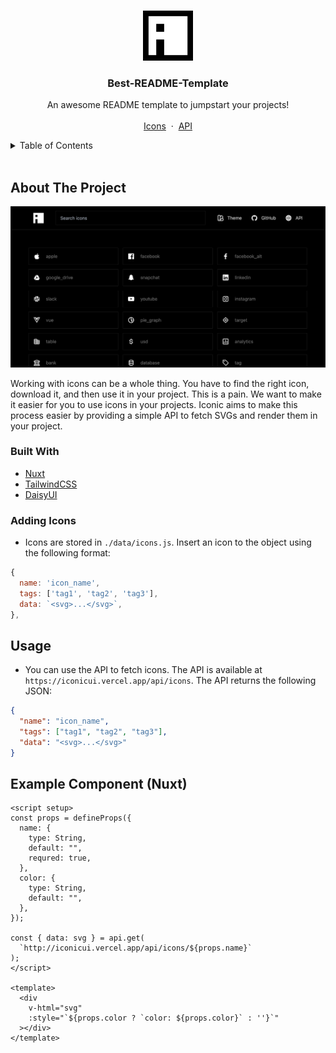 <!-- Improved compatibility of back to top link: See: https://github.com/othneildrew/Best-README-Template/pull/73 -->

<a name="readme-top"></a>

<!--
*** Thanks for checking out the Best-README-Template. If you have a suggestion
*** that would make this better, please fork the repo and create a pull request
*** or simply open an issue with the tag "enhancement".
*** Don't forget to give the project a star!
*** Thanks again! Now go create something AMAZING! :D
-->

<!-- PROJECT SHIELDS -->
<!--
*** I'm using markdown "reference style" links for readability.
*** Reference links are enclosed in brackets [ ] instead of parentheses ( ).
*** See the bottom of this document for the declaration of the reference variables
*** for contributors-url, forks-url, etc. This is an optional, concise syntax you may use.
*** https://www.markdownguide.org/basic-syntax/#reference-style-links
-->

<!-- PROJECT LOGO -->
<br />
<div align="center">
  <a href="https://github.com/othneildrew/Best-README-Templatåçe">
    <img src="assets/images/logo_alt.png" alt="Logo" width="80" height="80" />
  </a>

  <h3 align="center">Best-README-Template</h3>

  <p align="center">
    An awesome README template to jumpstart your projects!
    <br />
    <!-- <a href="https://github.com/othneildrew/Best-README-Template"><strong>Explore the docs »</strong></a>
    <br /> -->
    <br />
    <a href="https://iconic.turtlelabs.co">Icons</a>
    &nbsp·&nbsp
    <a href="https://iconic.turtlelabs.co/api/icons">API</a>
  </p>
</div>

<!-- TABLE OF CONTENTS -->
<details>
  <summary>Table of Contents</summary>
  <ol>
    <li>
      <a href="#about-the-project">About The Project</a>
      <ul>
        <li><a href="#built-with">Stack</a></li>
      </ul>
    </li>
    <li>
      <a href="#getting-started">Getting Started</a>
      <ul>
        <li><a href="#prerequisites">Prerequisites</a></li>
        <li><a href="#installation">Installation</a></li>
      </ul>
    </li>
    <li><a href="#usage">Usage</a></li>
    <li><a href="#roadmap">Roadmap</a></li>
    <li><a href="#contributing">Contributing</a></li>
    <li><a href="#license">License</a></li>
    <li><a href="#contact">Contact</a></li>
    <li><a href="#acknowledgments">Acknowledgments</a></li>
  </ol>
</details>
<br/>

<!-- ABOUT THE PROJECT -->

## About The Project

<img src="assets/images/screenshot.png" alt="Screenshot" />

Working with icons can be a whole thing. You have to find the right icon, download it, and then use it in your project. This is a pain. We want to make it easier for you to use icons in your projects. Iconic aims to make this process easier by providing a simple API to fetch SVGs and render them in your project.

### Built With

- [Nuxt](https://nuxt.com/docs/getting-started/introduction)
- [TailwindCSS](https://tailwindcss.com/docs)
- [DaisyUI](https://daisyui.com/components)

### Adding Icons

- Icons are stored in `./data/icons.js`. Insert an icon to the object using the following format:

```js
{
  name: 'icon_name',
  tags: ['tag1', 'tag2', 'tag3'],
  data: `<svg>...</svg>`,
},
```

<!-- USAGE EXAMPLES -->

## Usage

- You can use the API to fetch icons. The API is available at `https://iconicui.vercel.app/api/icons`. The API returns the following JSON:

```json
{
  "name": "icon_name",
  "tags": ["tag1", "tag2", "tag3"],
  "data": "<svg>...</svg>"
}
```

## Example Component (Nuxt)

```vue
<script setup>
const props = defineProps({
  name: {
    type: String,
    default: "",
    requred: true,
  },
  color: {
    type: String,
    default: "",
  },
});

const { data: svg } = api.get(
  `http://iconicui.vercel.app/api/icons/${props.name}`
);
</script>

<template>
  <div
    v-html="svg"
    :style="`${props.color ? `color: ${props.color}` : ''}`"
  ></div>
</template>
```
